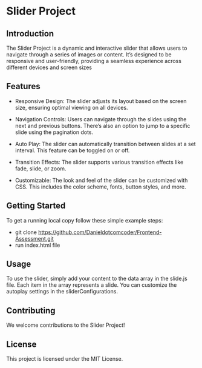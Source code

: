 # Slider Project

## Introduction

The Slider Project is a dynamic and interactive slider that allows users to navigate through a series of images or content. It’s designed to be responsive and user-friendly, providing a seamless experience across different devices and screen sizes

## Features

* Responsive Design: The slider adjusts its layout based on the screen size, ensuring optimal viewing on all devices.

* Navigation Controls: Users can navigate through the slides using the next and previous buttons. There’s also an option to jump to a specific slide using the pagination dots.

* Auto Play: The slider can automatically transition between slides at a set interval. This feature can be toggled on or off.

* Transition Effects: The slider supports various transition effects like fade, slide, or zoom.

* Customizable: The look and feel of the slider can be customized with CSS. This includes the color scheme, fonts, button styles, and more.

## Getting Started

To get a running local copy follow these simple example steps:
- git clone https://github.com/Danieldotcomcoder/Frontend-Assessment.git
- run index.html file

## Usage

To use the slider, simply add your content to the data array in the slide.js file. Each item in the array represents a slide. You can customize the autoplay settings in the sliderConfigurations.

## Contributing

We welcome contributions to the Slider Project!

## License
This project is licensed under the MIT License.


